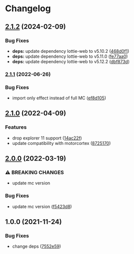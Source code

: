 # Changelog

## [2.1.2](https://github.com/donkeyclip/lottie/compare/v2.1.1...v2.1.2) (2024-02-09)


### Bug Fixes

* **deps:** update dependency lottie-web to v5.10.2 ([468d0f1](https://github.com/donkeyclip/lottie/commit/468d0f15c23f81ceef5f57cf4aed77ab21220633))
* **deps:** update dependency lottie-web to v5.11.0 ([fe77aa0](https://github.com/donkeyclip/lottie/commit/fe77aa0b1a01ba42c3fb6b731c793f4049869602))
* **deps:** update dependency lottie-web to v5.12.2 ([dbf873d](https://github.com/donkeyclip/lottie/commit/dbf873d9bb3ac4981bc10b8954a42799ee689f8a))

### [2.1.1](https://github.com/donkeyclip/lottie/compare/v2.1.0...v2.1.1) (2022-06-26)


### Bug Fixes

* import only effect instead of full MC ([ef8d105](https://github.com/donkeyclip/lottie/commit/ef8d105342ac0b032b81f7e7bb924a3bc19bb7bd))

## [2.1.0](https://github.com/donkeyclip/lottie/compare/v2.0.0...v2.1.0) (2022-04-09)


### Features

* drop explorer 11 support ([14ac22f](https://github.com/donkeyclip/lottie/commit/14ac22fc8fa97d849559a9777fbc24fca343cb9e))
* update compatibility with motorcortex ([8725170](https://github.com/donkeyclip/lottie/commit/8725170fe62ec042a167d08531ab178e8f3adec1))

## [2.0.0](https://github.com/donkeyclip/lottie/compare/v1.0.0...v2.0.0) (2022-03-19)


### ⚠ BREAKING CHANGES

* update mc version

### Bug Fixes

* update mc version ([f5423d8](https://github.com/donkeyclip/lottie/commit/f5423d8dba5e051a585a6c87bb460863ca5620fe))

## 1.0.0 (2021-11-24)


### Bug Fixes

* change deps ([7552e59](https://www.github.com/donkeyclip/lottie/commit/7552e59b52912b58f6a7890598287ae30f499e7a))
